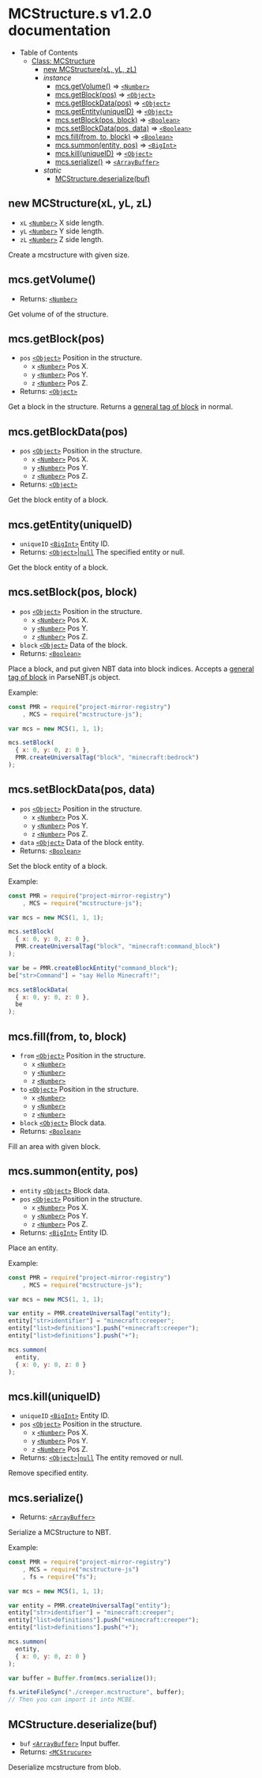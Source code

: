 # MCStructure.s v1.2.0 documentation

<a name="MCS"></a>

- Table of Contents
  * [Class: MCStructure](#MCS)
    * [new MCStructure(xL, yL, zL)](#new_MCS_new)
    * _instance_
      * [mcs.getVolume()](#MCS+getVolume) ⇒ [``<Number>``](https://developer.mozilla.org/en-US/docs/Web/JavaScript/Data_structures#number_type)
      * [mcs.getBlock(pos)](#MCS+getBlock) ⇒ [``<Object>``](https://developer.mozilla.org/en-US/docs/Web/JavaScript/Reference/Global_Objects/Object)
      * [mcs.getBlockData(pos)](#MCS+getBlockData) ⇒ [``<Object>``](https://developer.mozilla.org/en-US/docs/Web/JavaScript/Reference/Global_Objects/Object)
      * [mcs.getEntity(uniqueID)](#MCS+getEntity) ⇒ [``<Object>``](https://developer.mozilla.org/en-US/docs/Web/JavaScript/Reference/Global_Objects/Object)
      * [mcs.setBlock(pos, block)](#MCS+setBlock) ⇒ [``<Boolean>``](https://developer.mozilla.org/en-US/docs/Web/JavaScript/Data_structures#Boolean_type)
      * [mcs.setBlockData(pos, data)](#MCS+setBlockData) ⇒ [``<Boolean>``](https://developer.mozilla.org/en-US/docs/Web/JavaScript/Data_structures#Boolean_type)
      * [mcs.fill(from, to, block)](#MCS+fill) ⇒ [``<Boolean>``](https://developer.mozilla.org/en-US/docs/Web/JavaScript/Data_structures#Boolean_type)
      * [mcs.summon(entity, pos)](#MCS+summon) ⇒ [``<BigInt>``](https://developer.mozilla.org/en-US/docs/Web/JavaScript/Reference/Global_Objects/BigInt)
      * [mcs.kill(uniqueID)](#MCS+kill) ⇒ [``<Object>``](https://developer.mozilla.org/en-US/docs/Web/JavaScript/Reference/Global_Objects/Object)
      * [mcs.serialize()](#MCS+serialize) ⇒ [``<ArrayBuffer>``](https://developer.mozilla.org/en-US/docs/Web/JavaScript/Reference/Global_Objects/ArrayBuffer)
    * _static_
      * [MCStructure.deserialize(buf)](#MCS+deserialize)

<a name="new_MCS_new"></a>

## new MCStructure(xL, yL, zL)

* ``xL`` [``<Number>``](https://developer.mozilla.org/en-US/docs/Web/JavaScript/Data_structures#number_type) X side length.
* ``yL`` [``<Number>``](https://developer.mozilla.org/en-US/docs/Web/JavaScript/Data_structures#number_type) Y side length.
* ``zL`` [``<Number>``](https://developer.mozilla.org/en-US/docs/Web/JavaScript/Data_structures#number_type) Z side length.

Create a mcstructure with given size.

<a name="MCS+getVolume"></a>

## mcs.getVolume()

* Returns: [``<Number>``](https://developer.mozilla.org/en-US/docs/Web/JavaScript/Data_structures#number_type)

Get volume of of the structure.

<a name="MCS+getBlock"></a>

## mcs.getBlock(pos)

* ``pos`` [``<Object>``](https://developer.mozilla.org/en-US/docs/Web/JavaScript/Reference/Global_Objects/Object) Position in the structure.
  * ``x`` [``<Number>``](https://developer.mozilla.org/en-US/docs/Web/JavaScript/Data_structures#number_type) Pos X.
  * ``y`` [``<Number>``](https://developer.mozilla.org/en-US/docs/Web/JavaScript/Data_structures#number_type) Pos Y.
  * ``z`` [``<Number>``](https://developer.mozilla.org/en-US/docs/Web/JavaScript/Data_structures#number_type) Pos Z.
* Returns: [``<Object>``](https://developer.mozilla.org/en-US/docs/Web/JavaScript/Reference/Global_Objects/Object)

Get a block in the structure. Returns a [general tag of block](https://minecraft.wiki/w/Bedrock_Edition_level_format/Other_data_format#Block) in normal.

<a name="MCS+getBlockData"></a>

## mcs.getBlockData(pos)

* ``pos`` [``<Object>``](https://developer.mozilla.org/en-US/docs/Web/JavaScript/Reference/Global_Objects/Object) Position in the structure.
  * ``x`` [``<Number>``](https://developer.mozilla.org/en-US/docs/Web/JavaScript/Data_structures#number_type) Pos X.
  * ``y`` [``<Number>``](https://developer.mozilla.org/en-US/docs/Web/JavaScript/Data_structures#number_type) Pos Y.
  * ``z`` [``<Number>``](https://developer.mozilla.org/en-US/docs/Web/JavaScript/Data_structures#number_type) Pos Z.
* Returns: [``<Object>``](https://developer.mozilla.org/en-US/docs/Web/JavaScript/Reference/Global_Objects/Object)

Get the block entity of a block.

<a name="MCS+getEntity"></a>

## mcs.getEntity(uniqueID)

* ``uniqueID`` [``<BigInt>``](https://developer.mozilla.org/en-US/docs/Web/JavaScript/Reference/Global_Objects/BigInt) Entity ID.
* Returns: [``<Object>``](https://developer.mozilla.org/en-US/docs/Web/JavaScript/Reference/Global_Objects/Object)|[``null``](https://developer.mozilla.org/en-US/docs/Web/JavaScript/Reference/Operators/null) The specified entity or null.

Get the block entity of a block.

<a name="MCS+setBlock"></a>

## mcs.setBlock(pos, block)

* ``pos`` [``<Object>``](https://developer.mozilla.org/en-US/docs/Web/JavaScript/Reference/Global_Objects/Object) Position in the structure.
  * ``x`` [``<Number>``](https://developer.mozilla.org/en-US/docs/Web/JavaScript/Data_structures#number_type) Pos X.
  * ``y`` [``<Number>``](https://developer.mozilla.org/en-US/docs/Web/JavaScript/Data_structures#number_type) Pos Y.
  * ``z`` [``<Number>``](https://developer.mozilla.org/en-US/docs/Web/JavaScript/Data_structures#number_type) Pos Z.
* ``block`` [``<Object>``](https://developer.mozilla.org/en-US/docs/Web/JavaScript/Reference/Global_Objects/Object) Data of the block. 
* Returns: [``<Boolean>``](https://developer.mozilla.org/en-US/docs/Web/JavaScript/Data_structures#Boolean_type)

Place a block, and put given NBT data into block indices. Accepts a [general tag of block](https://minecraft.wiki/w/Bedrock_Edition_level_format/Other_data_format#Block) in ParseNBT.js object.

Example:
```js
const PMR = require("project-mirror-registry")
    , MCS = require("mcstructure-js");

var mcs = new MCS(1, 1, 1);

mcs.setBlock(
  { x: 0, y: 0, z: 0 },
  PMR.createUniversalTag("block", "minecraft:bedrock")
);
```

<a name="MCS+setBlockData"></a>

## mcs.setBlockData(pos, data)

* ``pos`` [``<Object>``](https://developer.mozilla.org/en-US/docs/Web/JavaScript/Reference/Global_Objects/Object) Position in the structure.
  * ``x`` [``<Number>``](https://developer.mozilla.org/en-US/docs/Web/JavaScript/Data_structures#number_type) Pos X.
  * ``y`` [``<Number>``](https://developer.mozilla.org/en-US/docs/Web/JavaScript/Data_structures#number_type) Pos Y.
  * ``z`` [``<Number>``](https://developer.mozilla.org/en-US/docs/Web/JavaScript/Data_structures#number_type) Pos Z.
* ``data`` [``<Object>``](https://developer.mozilla.org/en-US/docs/Web/JavaScript/Reference/Global_Objects/Object) Data of the block entity. 
* Returns: [``<Boolean>``](https://developer.mozilla.org/en-US/docs/Web/JavaScript/Data_structures#Boolean_type)

Set the block entity of a block.

Example:
```js
const PMR = require("project-mirror-registry")
    , MCS = require("mcstructure-js");

var mcs = new MCS(1, 1, 1);

mcs.setBlock(
  { x: 0, y: 0, z: 0 },
  PMR.createUniversalTag("block", "minecraft:command_block")
);

var be = PMR.createBlockEntity("command_block");
be["str>Command"] = "say Hello Minecraft!";

mcs.setBlockData(
  { x: 0, y: 0, z: 0 },
  be
);
```

<a name="MCS+fill"></a>

## mcs.fill(from, to, block)

* ``from`` [``<Object>``](https://developer.mozilla.org/en-US/docs/Web/JavaScript/Reference/Global_Objects/Object) Position in the structure.
  * ``x`` [``<Number>``](https://developer.mozilla.org/en-US/docs/Web/JavaScript/Data_structures#number_type)
  * ``y`` [``<Number>``](https://developer.mozilla.org/en-US/docs/Web/JavaScript/Data_structures#number_type)
  * ``z`` [``<Number>``](https://developer.mozilla.org/en-US/docs/Web/JavaScript/Data_structures#number_type)
* ``to`` [``<Object>``](https://developer.mozilla.org/en-US/docs/Web/JavaScript/Reference/Global_Objects/Object) Position in the structure.
  * ``x`` [``<Number>``](https://developer.mozilla.org/en-US/docs/Web/JavaScript/Data_structures#number_type)
  * ``y`` [``<Number>``](https://developer.mozilla.org/en-US/docs/Web/JavaScript/Data_structures#number_type)
  * ``z`` [``<Number>``](https://developer.mozilla.org/en-US/docs/Web/JavaScript/Data_structures#number_type)
* ``block`` [``<Object>``](https://developer.mozilla.org/en-US/docs/Web/JavaScript/Reference/Global_Objects/Object) Block data. 
* Returns: [``<Boolean>``](https://developer.mozilla.org/en-US/docs/Web/JavaScript/Data_structures#Boolean_type)

Fill an area with given block.

<a name="MCS+summon"></a>

## mcs.summon(entity, pos)

* ``entity`` [``<Object>``](https://developer.mozilla.org/en-US/docs/Web/JavaScript/Reference/Global_Objects/Object) Block data. 
* ``pos`` [``<Object>``](https://developer.mozilla.org/en-US/docs/Web/JavaScript/Reference/Global_Objects/Object) Position in the structure.
  * ``x`` [``<Number>``](https://developer.mozilla.org/en-US/docs/Web/JavaScript/Data_structures#number_type) Pos X.
  * ``y`` [``<Number>``](https://developer.mozilla.org/en-US/docs/Web/JavaScript/Data_structures#number_type) Pos Y.
  * ``z`` [``<Number>``](https://developer.mozilla.org/en-US/docs/Web/JavaScript/Data_structures#number_type) Pos Z.
* Returns: [``<BigInt>``](https://developer.mozilla.org/en-US/docs/Web/JavaScript/Reference/Global_Objects/BigInt) Entity ID.

Place an entity.

Example:
```js
const PMR = require("project-mirror-registry")
    , MCS = require("mcstructure-js");

var mcs = new MCS(1, 1, 1);

var entity = PMR.createUniversalTag("entity");
entity["str>identifier"] = "minecraft:creeper";
entity["list>definitions"].push("+minecraft:creeper");
entity["list>definitions"].push("+");

mcs.summon(
  entity,
  { x: 0, y: 0, z: 0 }
);
```

<a name="MCS+kill"></a>

## mcs.kill(uniqueID)

* ``uniqueID`` [``<BigInt>``](https://developer.mozilla.org/en-US/docs/Web/JavaScript/Reference/Global_Objects/BigInt) Entity ID.
* ``pos`` [``<Object>``](https://developer.mozilla.org/en-US/docs/Web/JavaScript/Reference/Global_Objects/Object) Position in the structure.
  * ``x`` [``<Number>``](https://developer.mozilla.org/en-US/docs/Web/JavaScript/Data_structures#number_type) Pos X.
  * ``y`` [``<Number>``](https://developer.mozilla.org/en-US/docs/Web/JavaScript/Data_structures#number_type) Pos Y.
  * ``z`` [``<Number>``](https://developer.mozilla.org/en-US/docs/Web/JavaScript/Data_structures#number_type) Pos Z.
* Returns: [``<Object>``](https://developer.mozilla.org/en-US/docs/Web/JavaScript/Reference/Global_Objects/Object)|[``null``](https://developer.mozilla.org/en-US/docs/Web/JavaScript/Reference/Operators/null) The entity removed or null.

Remove specified entity.

<a name="MCS+serialize"></a>

## mcs.serialize()

* Returns: [``<ArrayBuffer>``](https://developer.mozilla.org/en-US/docs/Web/JavaScript/Reference/Global_Objects/ArrayBuffer)

Serialize a MCStructure to NBT.

Example:
```js
const PMR = require("project-mirror-registry")
    , MCS = require("mcstructure-js")
    , fs = require("fs");

var mcs = new MCS(1, 1, 1);

var entity = PMR.createUniversalTag("entity");
entity["str>identifier"] = "minecraft:creeper";
entity["list>definitions"].push("+minecraft:creeper");
entity["list>definitions"].push("+");

mcs.summon(
  entity,
  { x: 0, y: 0, z: 0 }
);

var buffer = Buffer.from(mcs.serialize());

fs.writeFileSync("./creeper.mcstructure", buffer);
// Then you can import it into MCBE.
```

<a name="MCS+deserialize"></a>

## MCStructure.deserialize(buf)

* ``buf`` [``<ArrayBuffer>``](https://developer.mozilla.org/en-US/docs/Web/JavaScript/Reference/Global_Objects/ArrayBuffer) Input buffer.
* Returns: [``<MCStrucure>``](#MCS)

Deserialize mcstructure from blob.
